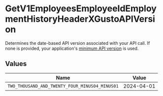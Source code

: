 # GetV1EmployeesEmployeeIdEmploymentHistoryHeaderXGustoAPIVersion

Determines the date-based API version associated with your API call. If none is provided, your application's [minimum API version](https://docs.gusto.com/embedded-payroll/docs/api-versioning#minimum-api-version) is used.


## Values

| Name                                           | Value                                          |
| ---------------------------------------------- | ---------------------------------------------- |
| `TWO_THOUSAND_AND_TWENTY_FOUR_MINUS04_MINUS01` | 2024-04-01                                     |